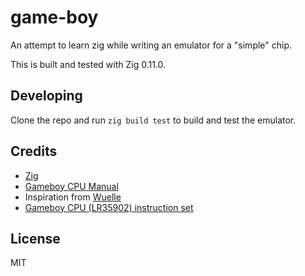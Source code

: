 # game-boy

An attempt to learn zig while writing an emulator for a "simple" chip.

This is built and tested with Zig 0.11.0.

## Developing

Clone the repo and run `zig build test` to build and test the emulator.

## Credits

- [Zig](https://ziglang.org/)
- [Gameboy CPU Manual](https://github.com/REALDaGong/Gameboy-emulator/blob/master/doc/GBCPUman.pdf)
- Inspiration from [Wuelle](https://github.com/Wuelle/RISC-V/)
- [Gameboy CPU (LR35902) instruction set](https://www.pastraiser.com/cpu/gameboy/gameboy_opcodes.html)

## License

MIT
